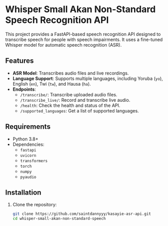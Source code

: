 # Whisper Small Akan Non-Standard Speech Recognition API

This project provides a FastAPI-based speech recognition API designed to transcribe speech for people with speech impairments. It uses a fine-tuned Whisper model for automatic speech recognition (ASR).

## Features

- **ASR Model**: Transcribes audio files and live recordings.
- **Language Support**: Supports multiple languages, including Yoruba (`yo`), English (`en`), Twi (`tw`), and Hausa (`ha`).
- **Endpoints**:
  - `/transcribe/`: Transcribe uploaded audio files.
  - `/transcribe_live/`: Record and transcribe live audio.
  - `/health`: Check the health and status of the API.
  - `/supported_languages`: Get a list of supported languages.

## Requirements

- Python 3.8+
- Dependencies:
  - `fastapi`
  - `uvicorn`
  - `transformers`
  - `torch`
  - `numpy`
  - `pyaudio`

## Installation

1. Clone the repository:
   ```bash
   git clone https://github.com/saintdannyyy/kasayie-asr-api.git
   cd whisper-small-akan-non-standard-speech
   ```
